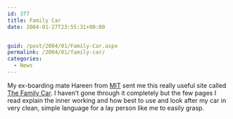 ```yaml
---
id: 377
title: Family Car
date: 2004-01-27T23:55:31+00:00


guid: /post/2004/01/Family-Car.aspx
permalink: /2004/01/family-car/
categories:
  - News
---
```

<body xmlns="http://www.w3.org/1999/xhtml">
    <div class="Section1">
        <p class="MsoNormal">
            My ex-boarding mate Hareen from <a href="http://www.millenniumit.com/index_flash.htm">MIT</a> sent
            me this really useful site called <a href="http://www.familycar.com/">The Family Car</a>.
            I haven&rsquo;t gone through it completely but the few pages I read explain the inner
            working and how best to use and look after my car in very clean, simple language for
            a lay person like me to easily grasp.
        </p>
    </div>
</body>
